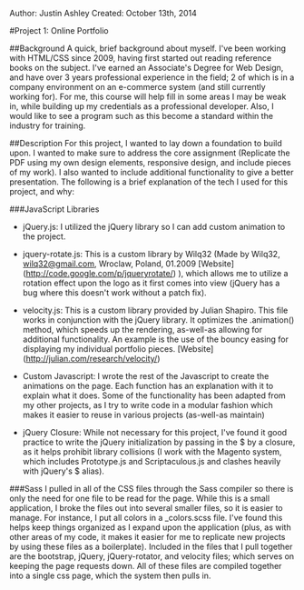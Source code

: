 Author: Justin Ashley
Created: October 13th, 2014

#Project 1: Online Portfolio

##Background 
A quick, brief background about myself. I've been working with HTML/CSS since 2009, having first started out reading reference books on the subject. I've earned an Associate's Degree for Web Design, and have over 3 years professional experience in the field; 2 of which is in a company environment on an e-commerce system (and still currently working for). For me, this course will help fill in some areas I may be weak in, while building up my credentials as a professional developer. Also, I would like to see a program such as this become a standard within the industry for training. 

##Description 
For this project, I wanted to lay down a foundation to build upon. I wanted to make sure to address the core assignment (Replicate the PDF using my own design elements, responsive design, and include pieces of my work). I also wanted to include additional functionality to give a better presentation. The following is a brief explanation of the tech I used for this project, and why:


###JavaScript Libraries
* jQuery.js: I utilized the jQuery library so I can add custom animation to the project.
* jquery-rotate.js: This is a custom library by Wilq32 (Made by Wilq32, wilq32@gmail.com, Wroclaw, Poland, 01.2009 [Website] (http://code.google.com/p/jqueryrotate/) ), which allows me to utilize a rotation effect upon the logo as it first comes into view (jQuery has a bug where this doesn't work without a patch fix).

* velocity.js: This is a custom library provided by Julian Shapiro. This file works in conjunction with the jQuery library. It optimizes the .animation() method, which speeds up the rendering, as-well-as allowing for additional functionality. An example is the use of the bouncy easing for displaying my individual portfolio pieces. [Website] (http://julian.com/research/velocity/)

* Custom Javascript: I wrote the rest of the Javascript to create the animations on the page. Each function has an explanation with it to explain what it does. Some of the functionality has been adapted from my other projects, as I try to write code in a modular fashion which makes it easier to reuse in various projects (as-well-as maintain)

* jQuery Closure: While not necessary for this project, I've found it good practice to write the jQuery initialization by passing in the $ by a closure, as it helps prohibit library collisions (I work with the Magento system, which includes Prototype.js and Scriptaculous.js and clashes heavily with jQuery's $ alias).

###Sass
I pulled in all of the CSS files through the Sass compiler so there is only the need for one file to be read for the page. While this is a small application, I broke the files out into several smaller files, so it is easier to manage. For instance, I put all colors in a _colors.scss file. I've found this helps keep things organized as I expand upon the application (plus, as with other areas of my code, it makes it easier for me to replicate new projects by using these files as a boilerplate). Included in the files that I pull together are the bootstrap, jQuery, jQuery-rotator, and velocity files; which serves on keeping the page requests down. All of these files are compiled together into a single css page, which the system then pulls in.